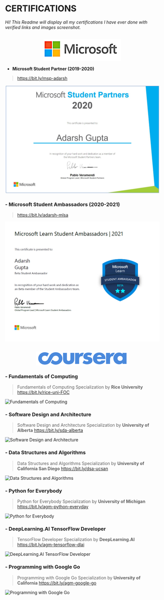
# CERTIFICATIONS	

*Hi! This Readme will display all my certifications I have ever done with verified links and images screenshot.*
##
<p align="center">
  <img src="https://raw.githubusercontent.com/Adarsh1999/Certifications/main/rsz_microsoft.png"/>
</p>

- **Microsoft Student Partner (2019-2020)**

> https://bit.ly/msp-adarsh

![enter image description here](https://raw.githubusercontent.com/Adarsh1999/Certifications/main/agm%20msp.jpeg)

### - **Microsoft Student Ambassadors (2020-2021)**

> https://bit.ly/adarsh-mlsa

![enter image description here](https://raw.githubusercontent.com/Adarsh1999/Certifications/main/msla%20certi.png)

##
<p align="center">
  <img src="https://raw.githubusercontent.com/Adarsh1999/Certifications/main/rsz_4coursera.png"/>
</p>

###
 ### - **Fundamentals of Computing**

> Fundamentals of Computing Specialization by **Rice University**
> https://bit.ly/rice-uni-FOC

![Fundamentals of Computing](https://s3.amazonaws.com/coursera_assets/meta_images/generated/CERTIFICATE_LANDING_PAGE/CERTIFICATE_LANDING_PAGE~EKE7S95A64V5/CERTIFICATE_LANDING_PAGE~EKE7S95A64V5.jpeg)

###
 ### - **Software Design and Architecture**

> Software Design and Architecture Specialization by **University of Alberta**
> https://bit.ly/sda-alberta

![Software Design and Architecture](https://s3.amazonaws.com/coursera_assets/meta_images/generated/CERTIFICATE_LANDING_PAGE/CERTIFICATE_LANDING_PAGE~W2JB284ZAK9M/CERTIFICATE_LANDING_PAGE~W2JB284ZAK9M.jpeg)

###
 ### - **Data Structures and Algorithms**

> Data Structures and Algorithms Specialization by **University of California San Diego**
> https://bit.ly/dsa-ucsan

![Data Structures and Algorithms](https://s3.amazonaws.com/coursera_assets/meta_images/generated/CERTIFICATE_LANDING_PAGE/CERTIFICATE_LANDING_PAGE~4B6N5W92RTEL/CERTIFICATE_LANDING_PAGE~4B6N5W92RTEL.jpeg)

###
 ### - **Python for Everybody**

> Python for Everybody Specialization by **University of Michigan**
> https://bit.ly/agm-python-everyday

![Python for Everybody](https://bit.ly/agm-python-everyday)

###
###  - **DeepLearning.AI TensorFlow Developer**

> TensorFlow Developer Specialization by **DeepLearning.AI**
> https://bit.ly/agm-tensorflow-dlai

![DeepLearning.AI TensorFlow Developer](https://bit.ly/agm-tensorflow-dlai)


###

 ### - **Programming with Google Go**
 

> Programming with Google Go Specialization by **University of California**
> https://bit.ly/agm-google-go

![Programming with Google Go](https://bit.ly/agm-google-go)

## 
